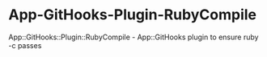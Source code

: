 App-GitHooks-Plugin-RubyCompile
===============================

App::GitHooks::Plugin::RubyCompile - App::GitHooks plugin to ensure ruby -c passes
